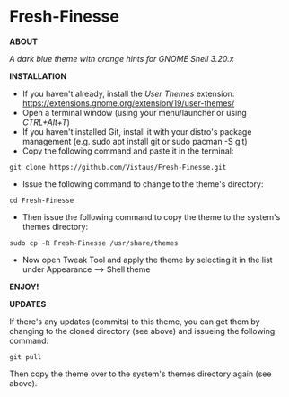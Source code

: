 # Fresh-Finesse

**ABOUT**

*A dark blue theme with orange hints for GNOME Shell 3.20.x*

**INSTALLATION**
- If you haven't already, install the *User Themes* extension: https://extensions.gnome.org/extension/19/user-themes/
- Open a terminal window (using your menu/launcher or using *CTRL+Alt+T*)
- If you haven't installed Git, install it with your distro's package management (e.g. sudo apt install git or sudo pacman -S git)
- Copy the following command and paste it in the terminal:
```
git clone https://github.com/Vistaus/Fresh-Finesse.git
```
- Issue the following command to change to the theme's directory:
```
cd Fresh-Finesse
```
- Then issue the following command to copy the theme to the system's themes directory:
```
sudo cp -R Fresh-Finesse /usr/share/themes
```
- Now open Tweak Tool and apply the theme by selecting it in the list under Appearance --> Shell theme

**ENJOY!**

**UPDATES**

If there's any updates (commits) to this theme, you can get them by changing to the cloned directory (see above) and issueing the following command:
```
git pull
```
Then copy the theme over to the system's themes directory again (see above).
